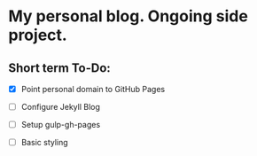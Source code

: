 # My personal blog.  Ongoing side project.

## Short term To-Do:
- [x] Point personal domain to GitHub Pages
- [ ] Configure Jekyll Blog
- [ ] Setup gulp-gh-pages
- [ ] Basic styling



